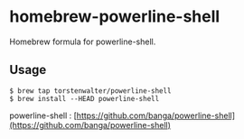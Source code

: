 homebrew-powerline-shell
===============

Homebrew formula for powerline-shell.

## Usage

```text
$ brew tap torstenwalter/powerline-shell
$ brew install --HEAD powerline-shell
```

powerline-shell : [https://github.com/banga/powerline-shell](https://github.com/banga/powerline-shell)
